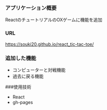 ### アプリケーション概要
ReactのチュートリアルのOXゲームに機能を追加


### URL
https://souki20.github.io/react_tic-tac-toe/


### 追加した機能
- コンピューターと対戦機能
- 過去に戻る機能

###使用技術
- React
- gh-pages
